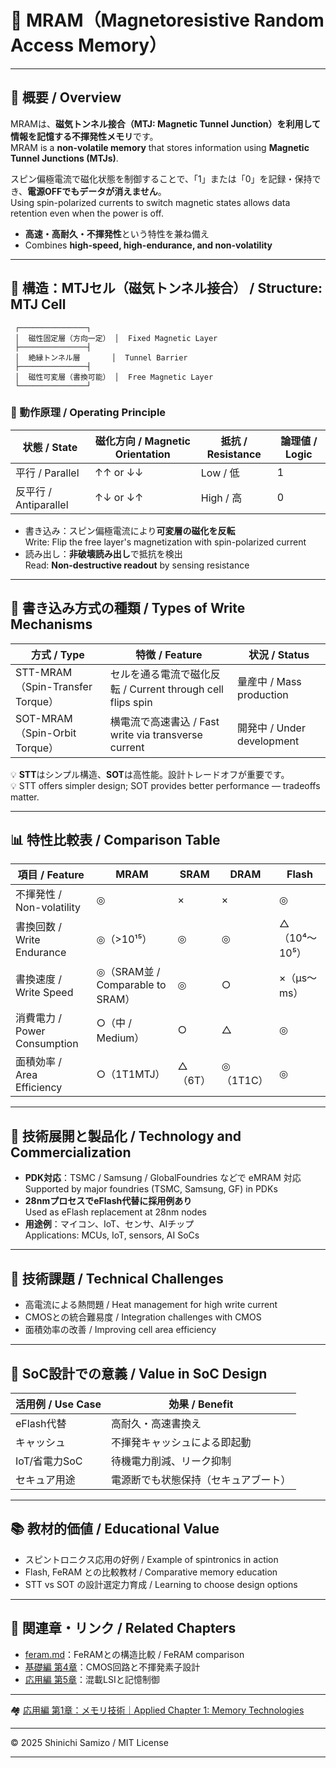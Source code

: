 # 🧲 MRAM（Magnetoresistive Random Access Memory）

---

## 📘 概要 / Overview

MRAMは、**磁気トンネル接合（MTJ: Magnetic Tunnel Junction）**を利用して情報を記憶する**不揮発性メモリ**です。  
MRAM is a **non-volatile memory** that stores information using **Magnetic Tunnel Junctions (MTJs)**.

スピン偏極電流で磁化状態を制御することで、「1」または「0」を記録・保持でき、**電源OFFでもデータが消えません**。  
Using spin-polarized currents to switch magnetic states allows data retention even when the power is off.

- **高速・高耐久・不揮発性**という特性を兼ね備え  
- Combines **high-speed, high-endurance, and non-volatility**

---

## 🧩 構造：MTJセル（磁気トンネル接合） / Structure: MTJ Cell

```
 ┌───────────────┐
 │  磁性固定層（方向一定） │  Fixed Magnetic Layer
 ├───────────────┤
 │  絶縁トンネル層       │  Tunnel Barrier
 ├───────────────┤
 │  磁性可変層（書換可能） │  Free Magnetic Layer
 └───────────────┘
```

### 📌 動作原理 / Operating Principle

| 状態 / State | 磁化方向 / Magnetic Orientation | 抵抗 / Resistance | 論理値 / Logic |
|--------------|-------------------------------|------------------|----------------|
| 平行 / Parallel | ↑↑ or ↓↓ | Low / 低 | 1 |
| 反平行 / Antiparallel | ↑↓ or ↓↑ | High / 高 | 0 |

- 書き込み：スピン偏極電流により**可変層の磁化を反転**  
  Write: Flip the free layer's magnetization with spin-polarized current  
- 読み出し：**非破壊読み出し**で抵抗を検出  
  Read: **Non-destructive readout** by sensing resistance

---

## 🔁 書き込み方式の種類 / Types of Write Mechanisms

| 方式 / Type | 特徴 / Feature | 状況 / Status |
|-------------|----------------|----------------|
| STT-MRAM（Spin-Transfer Torque） | セルを通る電流で磁化反転 / Current through cell flips spin | 量産中 / Mass production |
| SOT-MRAM（Spin-Orbit Torque） | 横電流で高速書込 / Fast write via transverse current | 開発中 / Under development |

💡 **STT**はシンプル構造、**SOT**は高性能。設計トレードオフが重要です。  
💡 STT offers simpler design; SOT provides better performance — tradeoffs matter.

---

## 📊 特性比較表 / Comparison Table

| 項目 / Feature | MRAM | SRAM | DRAM | Flash |
|----------------|------|------|------|--------|
| 不揮発性 / Non-volatility | ◎ | × | × | ◎ |
| 書換回数 / Write Endurance | ◎（>10¹⁵） | ◎ | ◎ | △（10⁴〜10⁵） |
| 書換速度 / Write Speed | ◎（SRAM並 / Comparable to SRAM） | ◎ | ○ | ×（µs〜ms） |
| 消費電力 / Power Consumption | ○（中 / Medium） | ○ | △ | ◎ |
| 面積効率 / Area Efficiency | ○（1T1MTJ） | △（6T） | ◎（1T1C） | ◎ |

---

## 🧪 技術展開と製品化 / Technology and Commercialization

- **PDK対応**：TSMC / Samsung / GlobalFoundries などで eMRAM 対応  
  Supported by major foundries (TSMC, Samsung, GF) in PDKs
- **28nmプロセスでeFlash代替に採用例あり**  
  Used as eFlash replacement at 28nm nodes
- **用途例**：マイコン、IoT、センサ、AIチップ  
  Applications: MCUs, IoT, sensors, AI SoCs

---

## 🚧 技術課題 / Technical Challenges

- 高電流による熱問題 / Heat management for high write current  
- CMOSとの統合難易度 / Integration challenges with CMOS  
- 面積効率の改善 / Improving cell area efficiency  

---

## 🧭 SoC設計での意義 / Value in SoC Design

| 活用例 / Use Case | 効果 / Benefit |
|------------------|----------------|
| eFlash代替 | 高耐久・高速書換え |
| キャッシュ | 不揮発キャッシュによる即起動 |
| IoT/省電力SoC | 待機電力削減、リーク抑制 |
| セキュア用途 | 電源断でも状態保持（セキュアブート） |

---

## 📚 教材的価値 / Educational Value

- スピントロニクス応用の好例 / Example of spintronics in action  
- Flash, FeRAM との比較教材 / Comparative memory education  
- STT vs SOT の設計選定力育成 / Learning to choose design options

---

## 🔗 関連章・リンク / Related Chapters

- [feram.md](./feram.md)：FeRAMとの構造比較 / FeRAM comparison  
- [基礎編 第4章](../chapter4_mos_characteristics/)：CMOS回路と不揮発素子設計  
- [応用編 第5章](../d_chapter5_analog_mixed_signal/)：混載LSIと記憶制御

---

🏘 [応用編 第1章：メモリ技術｜Applied Chapter 1: Memory Technologies](../d_chapter1_memory_technologies/README.md)

---

© 2025 Shinichi Samizo / MIT License

---
